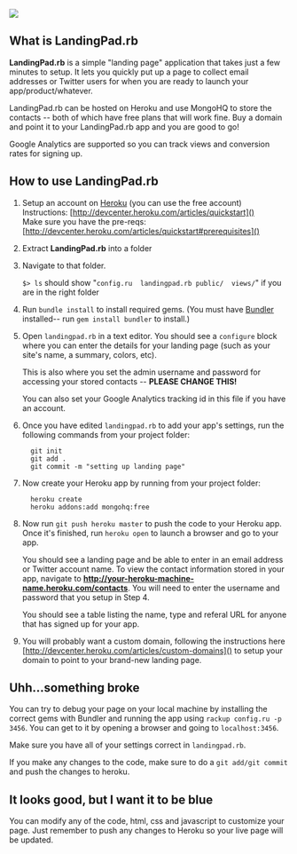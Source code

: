 ![](http://i.imgur.com/w3hXT.png)

What is LandingPad.rb
----
**LandingPad.rb** is a simple "landing page" application that takes just a few minutes to setup. It lets you quickly put up a page to collect email addresses or Twitter users for when you are ready to launch your app/product/whatever.

LandingPad.rb can be hosted on Heroku and use MongoHQ to store the contacts -- both of which have free plans that will work fine. Buy a domain and point it to your LandingPad.rb app and you are good to go!

Google Analytics are supported so you can track views and conversion rates for signing up.

How to use LandingPad.rb
----
1. Setup an account on [Heroku](heroku.com) (you can use the free account)  
Instructions: [http://devcenter.heroku.com/articles/quickstart]()  
Make sure you have the pre-reqs: [http://devcenter.heroku.com/articles/quickstart#prerequisites]()  

1. Extract **LandingPad.rb** into a folder

1. Navigate to that folder.

	`$> ls` should show "`config.ru  landingpad.rb public/  views/`" if you are in the right folder

1. Run `bundle install` to install required gems.  (You must have [Bundler](http://gembundler.com/) installed-- run `gem install bundler` to install.)

1. Open `landingpad.rb` in a text editor.  You should see a `configure` block where you can enter the details for your landing page (such as your site's name, a summary, colors, etc).

	This is also where you set the admin username and password for accessing your stored contacts -- **PLEASE CHANGE THIS!**

	You can also set your Google Analytics tracking id in this file if you have an account.

1. Once you have edited `landingpad.rb` to add your app's settings, run the following commands from your project folder:

         git init
         git add .
         git commit -m "setting up landing page"

1. Now create your Heroku app by running from your project folder:

         heroku create
         heroku addons:add mongohq:free

1. Now run `git push heroku master` to push the code to your Heroku app.  Once it's finished, run `heroku open` to launch a browser and go to your app.  

	You should see a landing page and be able to enter in an email address or Twitter account name.  To view the contact information stored in your app, navigate to **http://your-heroku-machine-name.heroku.com/contacts**.  You will need to enter the username and password that you setup in Step 4.  

	You should see a table listing the name, type and referal URL for anyone that has signed up for your app.

1.  You will probably want a custom domain, following the instructions here [http://devcenter.heroku.com/articles/custom-domains]() to setup your domain to point to your brand-new landing page.

Uhh...something broke
----
You can try to debug your page on your local machine by installing the correct gems with Bundler and running the app using `rackup config.ru -p 3456`.  You can get to it by opening a browser and going to `localhost:3456`.  

Make sure you have all of your settings correct in `landingpad.rb`.

If you make any changes to the code, make sure to do a `git add/git commit` and push the changes to heroku.

It looks good, but I want it to be blue
---
You can modify any of the code, html, css and javascript to customize your page.  Just remember to push any changes to Heroku so your live page will be updated.
         


